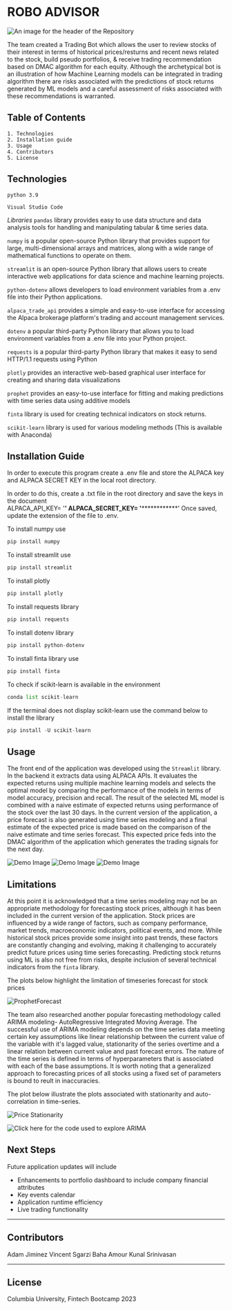 # ROBO ADVISOR
![An image for the header of the Repository](./Images/Unknown.png)

The team created a Trading Bot which allows the user to review stocks of their interest in terms of historical prices/resturns and recent news related to the stock, build pseudo portfolios, & receive trading recommendation based on DMAC algorithm for each equity. Although the archetypical bot is an illustration of how Machine Learning models can be integrated in trading algorithm there are risks associated with the predictions of stock returns generated by ML models and a careful assessment of risks associated with these recommendations is warranted. 

## Table of Contents
    1. Technologies
    2. Installation guide
    3. Usage
    4. Contributors
    5. License

## Technologies
`python 3.9`

`Visual Studio Code`

*Libraries*
`pandas` library provides easy to use data structure and data analysis tools for handling and manipulating tabular & time series data. 

`numpy` is a popular open-source Python library that provides support for large, multi-dimensional arrays and matrices, along with a wide range of mathematical functions to operate on them.

`streamlit` is an open-source Python library that allows users to create interactive web applications for data science and machine learning projects.

`python-dotenv` allows developers to load environment variables from a .env file into their Python applications. 

`alpaca_trade_api` provides a simple and easy-to-use interface for accessing the Alpaca brokerage platform's trading and account management services.

`dotenv` a popular third-party Python library that allows you to load environment variables from a .env file into your Python project.

`requests` is a popular third-party Python library that makes it easy to send HTTP/1.1 requests using Python

`plotly`  provides an interactive web-based graphical user interface for creating and sharing data visualizations

`prophet` provides an easy-to-use interface for fitting and making predictions with time series data using additive models

`finta` library is used for creating technical indicators on stock returns. 

`scikit-learn` library is used for various modeling methods (This is available with Anaconda)


## Installation Guide

In order to execute this program create a .env file and store the ALPACA key and ALPACA SECRET KEY in the local root directory.

In order to do this, create a .txt file in the root directory and save the keys in the document  
ALPACA_API_KEY= '************************'
ALPACA_SECRET_KEY= '************************************'
Once saved, update the extension of the file to .env.

To install numpy use
```python
pip install numpy
```

To install streamlit use
```python
pip install streamlit
```

To install plotly
```python
pip install plotly
```

To install requests library
```python
pip install requests
```

To install dotenv library
```python
pip install python-dotenv
```

To install finta library use 
```python
pip install finta
```

To check if scikit-learn is available in the environment
```python
conda list scikit-learn
```

If the terminal does not display scikit-learn use the command below to install the library
```python
pip install -U scikit-learn
```

## Usage

The front end of the application was developed using the `Streamlit` library. In the backend it extracts data using ALPACA APIs. It evaluates the expected returns using multiple machine learning models and selects the optimal model by comparing the performance of the models in terms of model accuracy, precision and recall. The result of the selected ML model is combined with a naive estimate of expected returns using performance of the stock over the last 30 days.  In the current version of the application, a price forecast is also generated using time series modeling and a final estimate of the expected price is made based on the comparison of the naive estimate and time series forecast. This expected price feds into the DMAC algorithm of the application which generates the trading signals for the next day.

![Demo Image](./Images/demo1.png)
![Demo Image](./Images/demo2.png)
![Demo Image](./Images/demo3.png)

















## Limitations
At this point it is acknowledged that a time series modeling may not be an appropriate methodology for forecasting stock prices, although it has been included in the current version of the application. Stock prices are influenced by a wide range of factors, such as company performance, market trends, macroeconomic indicators, political events, and more. While historical stock prices provide some insight into past trends, these factors are constantly changing and evolving, making it challenging to accurately predict future prices using time series forecasting. Predicting stock returns using ML is also not free from risks, despite inclusion of several technical indicators from the `finta` library. 

The plots below highlight the limitation of timeseries forecast for stock prices

![ProphetForecast](./Charts/prophetforecast.png)

The team also researched another popular forecasting methodology called ARIMA modeling- AutoRegressive Integrated Moving Average. The successful use of ARIMA modeling depends on the time series data meeting certain key assumptions like linear relationship between the current value of the variable with it's lagged value, stationarity of the series overtime and a linear relation between current value and past forecast errors. The nature of the time series is defined in terms of hyperparameters that is associated with each of the base assumptions. It is worth noting that a generalized approach to forecasting prices of all stocks using a fixed set of parameters is bound to reult in inaccuracies.

The plot below illustrate the plots associated with stationarity and auto-correlation in time-series.

![Price Stationarity](./Charts/ARIMAModelingSummary.png)

![Click here](./Kunal/APICallandARIMAModeling.ipynb) for the code used to explore ARIMA

## Next Steps
Future application updates will include
- Enhancements to portfolio dashboard to include company financial attributes
- Key events calendar
- Application runtime efficiency
- Live trading functionality

---

## Contributors

Adam Jiminez 
Vincent Sgarzi 
Baha Amour 
Kunal Srinivasan 

---

## License

Columbia University, Fintech Bootcamp 2023
